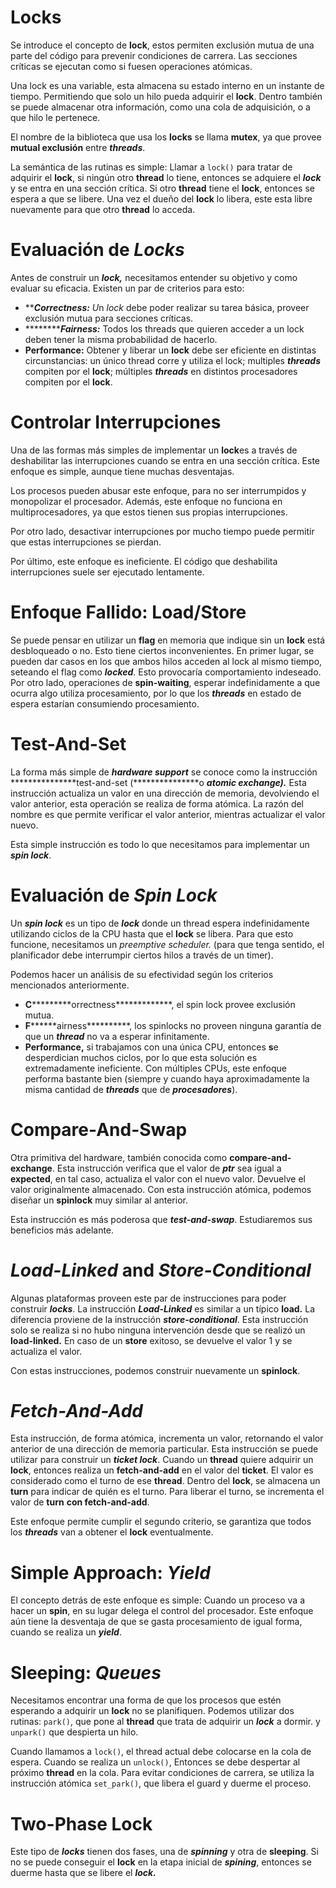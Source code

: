 # Locks

Se introduce el concepto de ****lock****, estos permiten exclusión mutua de una parte del código para prevenir condiciones de carrera. Las secciones críticas se ejecutan como si fuesen operaciones atómicas.

Una lock es una variable, esta almacena su estado interno en un instante de tiempo. Permitiendo que solo un hilo pueda adquirir el ****lock****. Dentro también se puede almacenar otra información, como una cola de adquisición, o a que hilo le pertenece.

El nombre de la biblioteca que usa los ****locks**** se llama ******mutex******, ya que provee ************************************************mutual exclusión************************************************ entre *******threads*******.

La semántica de las rutinas es simple: Llamar a `lock()` para tratar de adquirir el ****lock****, si ningún otro ******thread****** lo tiene, entonces se adquiere el *****lock***** y se entra en una sección crítica. Si otro ******thread****** tiene el ****lock****, entonces se espera a que se libere. Una vez el dueño del ****lock**** lo libera, este esta libre nuevamente para que otro ******thread****** lo acceda.

# Evaluación de *Locks*

Antes de construir un *****lock,***** necesitamos entender su objetivo y como evaluar su eficacia. Existen un par de criterios para esto:

- **********************Correctness*****************:** U*n *lock* debe poder realizar su tarea básica, proveer exclusión mutua para secciones críticas.
- ***************************Fairness:******************* Todos los threads que quieren acceder a un lock deben tener la misma probabilidad de hacerlo.
- **Performance:** Obtener y liberar un ****lock**** debe ser eficiente en distintas circunstancias: un único thread corre y utiliza el lock; multiples *******threads******* compiten por el ****lock****; múltiples *******threads******* en distintos procesadores compiten por el ****lock****.

# Controlar Interrupciones

Una de las formas más simples de implementar un ****lock****es a través de deshabilitar las interrupciones cuando se entra en una sección crítica. Este enfoque es simple, aunque tiene muchas desventajas.

Los procesos pueden abusar este enfoque, para no ser interrumpidos y monopolizar el procesador. Además, este enfoque no funciona en multiprocesadores, ya que estos tienen sus propias interrupciones.

Por otro lado, desactivar interrupciones por mucho tiempo puede permitir que estas interrupciones se pierdan.

Por último, este enfoque es ineficiente. El código que deshabilita interrupciones suele ser ejecutado lentamente.

# Enfoque Fallido: Load/Store

Se puede pensar en utilizar un ****flag**** en memoria que indique sin un ****lock**** está desbloqueado o no. Esto tiene ciertos inconvenientes. En primer lugar, se pueden dar casos en los que ambos hilos acceden al lock al mismo tiempo, seteando el flag como ***locked***. Esto provocaría comportamiento indeseado. Por otro lado, operaciones de ************spin-waiting************, esperar indefinidamente a que ocurra algo utiliza procesamiento, por lo que los *******threads******* en estado de espera estarían consumiendo procesamiento.

# Test-And-Set

La forma más simple de ***hardware support*** se conoce como la instrucción ***************test-and-set (***************o *****************atomic exchange).***************** Esta instrucción actualiza un valor en una dirección de memoria, devolviendo el valor anterior, esta operación se realiza de forma atómica. La razón del nombre es que permite verificar el valor anterior, mientras actualizar el valor nuevo.

Esta simple instrucción es todo lo que necesitamos para implementar un *********spin lock*********. 

# Evaluación de *Spin Lock*

Un *****spin lock***** es un tipo de *****lock***** donde un thread espera indefinidamente utilizando ciclos de la CPU hasta que el ******lock****** se libera. Para que esto funcione, necesitamos un *preemptive scheduler.* (para que tenga sentido, el planificador debe interrumpir ciertos hilos a través de un timer).

Podemos hacer un análisis de su efectividad según los criterios mencionados anteriormente. 

- **C***********orrectness*************, el spin lock provee exclusión mutua.
- **F********airness**********, los spinlocks no proveen ninguna garantía de que un *****thread***** no va a esperar infinitamente.
- ************************Performance,************************ si trabajamos con una única CPU, entonces ************************s************************e desperdician muchos ciclos, por lo que esta solución es extremadamente ineficiente. Con múltiples CPUs, este enfoque performa bastante bien (siempre y cuando haya aproximadamente la misma cantidad de *******threads******* que de ***********procesadores***********).

# Compare-And-Swap

Otra primitiva del hardware, también conocida como ****compare-and-exchange****. Esta instrucción verifica que el valor de ***ptr*** sea igual a ********expected********, en tal caso, actualiza el valor con el nuevo valor. Devuelve el valor originalmente almacenado. Con esta instrucción atómica, podemos diseñar un ********spinlock******** muy similar al anterior. 

Esta instrucción es más poderosa que *************test-and-swap*************. Estudiaremos sus beneficios más adelante.

# *Load-Linked* and *Store-Conditional*

Algunas plataformas proveen este par de instrucciones para poder construir *****locks*****. La instrucción *****Load-Linked***** es similar a un típico ****load.**** La diferencia proviene de la instrucción *****************store-conditional*****************. Esta instrucción solo se realiza si no hubo ninguna intervención desde que se realizó un ********load-linked.******** En caso de un ******store****** exitoso, se devuelve el valor 1 y se actualiza el valor.

Con estas instrucciones, podemos construir nuevamente un ********spinlock********.

# *************Fetch-And-Add*************

Esta instrucción, de forma atómica, incrementa un valor, retornando el valor anterior de una dirección de memoria particular.
Esta instrucción se puede utilizar para construir un ***********ticket lock***********. Cuando un ******thread****** quiere adquirir un ****lock****, entonces realiza un ****fetch-and-add**** en el valor del ******ticket******. El valor es considerado como el turno de ese ******thread******. Dentro del ****lock****, se almacena un ****turn**** para indicar de quién es el turno. Para liberar el turno, se incrementa el valor de ****turn**** **************con fetch-and-add**************.

Este enfoque permite cumplir el segundo criterio, se garantiza que todos los *******threads******* van a obtener el ******lock****** eventualmente.

# Simple Approach: *****Yield*****

El concepto detrás de este enfoque es simple: Cuando un proceso va a hacer un ****spin****, en su lugar delega el control del procesador. Este enfoque aún tiene la desventaja de que se gasta procesamiento de igual forma, cuando se realiza un *****yield*****.

# Sleeping: *Queues*

Necesitamos encontrar una forma de que los procesos que estén esperando a adquirir un ****lock**** no se planifiquen. Podemos utilizar dos rutinas: `park()`, que pone al ******thread****** que trata de adquirir un *****lock***** a dormir. y `unpark()` que despierta un hilo.

Cuando llamamos a `lock()`, el thread actual debe colocarse en la cola de espera. Cuando se realiza un `unlock()`, Entonces se debe despertar al próximo ******thread****** en la cola. Para evitar condiciones de carrera, se utiliza la instrucción atómica `set_park()`, que libera el guard y duerme el proceso.

# **************Two-Phase Lock**************

Este tipo de *****locks***** tienen dos fases, una de *******spinning******* y otra de ********sleeping********. Si no se puede conseguir el ****lock**** en la etapa inicial de *******spining*******, entonces se duerme hasta que se libere el *******lock.*******